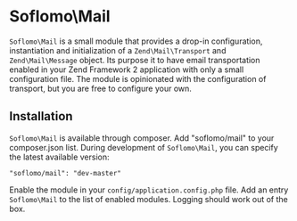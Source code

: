 Soflomo\Mail
===
`Soflomo\Mail` is a small module that provides a drop-in configuration, instantiation and initialization of a `Zend\Mail\Transport` and `Zend\Mail\Message` object. Its purpose it to have email transportation enabled in your Zend Framework 2 application with only a small configuration file. The module is opinionated with the configuration of transport, but you are free to configure your own.

Installation
---
`Soflomo\Mail` is available through composer. Add "soflomo/mail" to your composer.json list. During development of `Soflomo\Mail`, you can specify the latest available version:

```
"soflomo/mail": "dev-master"
```

Enable the module in your `config/application.config.php` file. Add an entry `Soflomo\Mail` to the list of enabled modules. Logging should work out of the box.